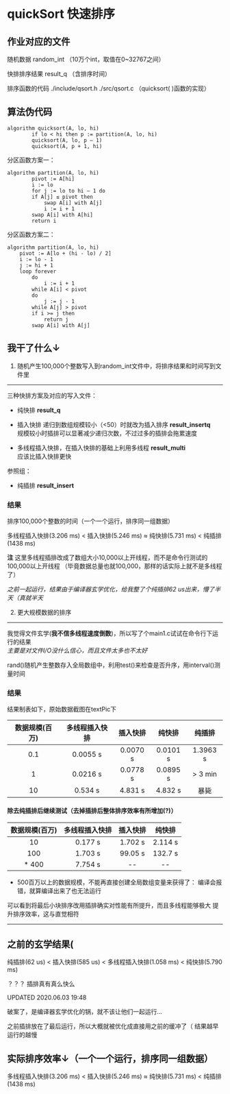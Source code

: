 # quickSort 快速排序

## 作业对应的文件

随机数据 random_int （10万个int，取值在0~32767之间）

快排排序结果 result_q （含排序时间）

排序函数的代码 ./include/qsort.h ./src/qsort.c （quicksort( )函数的实现）

## 算法伪代码

```pesudo
algorithm quicksort(A, lo, hi)
        if lo < hi then p := partition(A, lo, hi)
        quicksort(A, lo, p – 1)
        quicksort(A, p + 1, hi)
```

分区函数方案一：

```pesudo
algorithm partition(A, lo, hi)
        pivot := A[hi]
        i := lo
        for j := lo to hi – 1 do
        if A[j] ≤ pivot then
            swap A[i] with A[j]
            i := i + 1
        swap A[i] with A[hi]
        return i
```

分区函数方案二：

```pesudo
algorithm partition(A, lo, hi)
    pivot := A[lo + (hi - lo) / 2]
    i := lo - 1
    j := hi + 1
    loop forever
        do
            i := i + 1
        while A[i] < pivot
        do
            j := j - 1
        while A[j] > pivot
        if i >= j then
            return j
        swap A[i] with A[j]
```

## 我干了什么↓

1. 随机产生100,000个整数写入到random_int文件中，将排序结果和时间写到文件里

--------------------------------------------------

三种快排方案及对应的写入文件：

- 纯快排 **result_q**

- 插入快排 递归到数组规模较小（<50）时就改为插入排序 **result_insertq**\
    规模较小时插排可以显著减少递归次数，不过过多的插排会拖累速度

- 多线程插入快排，在插入快排的基础上利用多线程 **result_multi**\
    应该比插入快排更快

参照组：

- 纯插排 **result_insert**

### 结果

排序100,000个整数的时间（一个一个运行，排序同一组数据）

多线程插入快排(3.206 ms) < 插入快排(5.246 ms) ≈ 纯快排(5.731 ms) < 纯插排(1438 ms)

**注** 这里多线程插排改成了数组大小10,000以上开线程，而不是命令行测试的100,000以上开线程
（毕竟数据总量也就100,000，那样的话实际上就不是多线程了）

*之前一起运行，结果由于编译器玄学优化，给我整了个纯插排62 us出来，懵了半天（真就半天*

2. 更大规模数据的排序

--------------------------------------------------

我觉得文件玄学(**我不信多线程速度倒数**)，所以写了个main1.c试试在命令行下运行的结果\
 *主要是对文件I/O没什么信心，而且文件太多也不太好*

rand()随机产生整数存入全局数组中，利用test()来检查是否升序，用interval()测量时间

### 结果

结果制表如下，原始数据截图在textPic下

| 数据规模(百万) | 多线程插入快排 | 插入快排 |  纯快排  |  纯插排  |
| :------------: | :------------: | :------: | :------: | :------: |
|      0.1       |    0.0055 s    | 0.0070 s | 0.0101 s | 1.3963 s |
|       1        |    0.0216 s    | 0.0778 s | 0.0895 s | > 3 min  |
|       10       |    0.534 s     | 4.831 s  | 4.832 s  |   暴毙   |

#### 除去纯插排后继续测试（去掉插排后整体排序效率有所增加(?)）

| 数据规模(百万) | 多线程插入快排 | 插入快排 | 纯快排  |
| :------------: | :------------: | :------: | :-----: |
|       10       |    0.177 s     | 1.702 s  | 2.114 s |
|      100       |    1.703 s     | 99.05 s  | 132.7 s |
|     \* 400     |    7.754 s     |    --    |   --    |

* 500百万以上的数据规模，不能再直接创建全局数组变量来获得了：
编译会报错，就算编译出来了也无法运行

可以看到将最后小块排序改用插排确实对性能有所提升，而且多线程能够极大
提升排序效率，这与直觉相符

--------------------------------------------------

## 之前的玄学结果(

纯插排(62 us) < 插入快排(585 us) < 多线程插入快排(1.058 ms) < 纯快排(5.790 ms)

？？？ 插排真有真么快么

UPDATED 2020.06.03 19:48

破案了，是编译器玄学优化的锅，就不该让他们一起运行...

之前插排放在了最后运行，所以大概就被优化成直接用之前的缓冲了（
结果越早运行的越慢

## 实际排序效率↓（一个一个运行，排序同一组数据）

多线程插入快排(3.206 ms) < 插入快排(5.246 ms) ≈ 纯快排(5.731 ms) < 纯插排(1438 ms)
